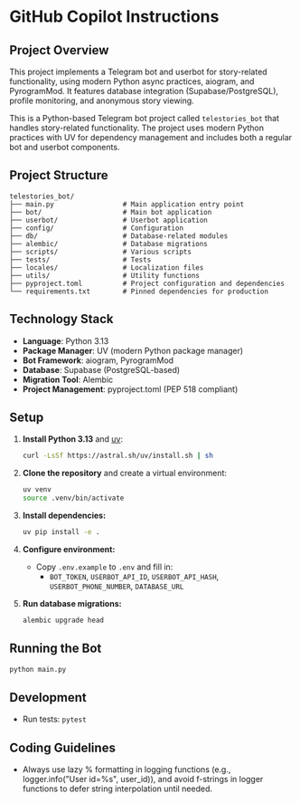 # GitHub Copilot Instructions

## Project Overview

This project implements a Telegram bot and userbot for story-related functionality, using modern Python async practices, aiogram, and PyrogramMod. It features database integration (Supabase/PostgreSQL), profile monitoring, and anonymous story viewing.

This is a Python-based Telegram bot project called `telestories_bot` that handles story-related functionality. The project uses modern Python practices with UV for dependency management and includes both a regular bot and userbot components.

## Project Structure

```text
telestories_bot/
├── main.py                 # Main application entry point
├── bot/                    # Main bot application
├── userbot/                # Userbot application
├── config/                 # Configuration
├── db/                     # Database-related modules
├── alembic/                # Database migrations
├── scripts/                # Various scripts
├── tests/                  # Tests
├── locales/                # Localization files
├── utils/                  # Utility functions
├── pyproject.toml          # Project configuration and dependencies
└── requirements.txt        # Pinned dependencies for production
```

## Technology Stack

- **Language**: Python 3.13
- **Package Manager**: UV (modern Python package manager)
- **Bot Framework**: aiogram, PyrogramMod
- **Database**: Supabase (PostgreSQL-based)
- **Migration Tool**: Alembic
- **Project Management**: pyproject.toml (PEP 518 compliant)

## Setup

1. **Install Python 3.13** and [uv](https://astral.sh/uv/):

   ```bash
   curl -LsSf https://astral.sh/uv/install.sh | sh
   ```

2. **Clone the repository** and create a virtual environment:

   ```bash
   uv venv
   source .venv/bin/activate
   ```

3. **Install dependencies:**

   ```bash
   uv pip install -e .
   ```

4. **Configure environment:**
   - Copy `.env.example` to `.env` and fill in:
     - `BOT_TOKEN`, `USERBOT_API_ID`, `USERBOT_API_HASH`, `USERBOT_PHONE_NUMBER`, `DATABASE_URL`
5. **Run database migrations:**

   ```bash
   alembic upgrade head
   ```

## Running the Bot

```bash
python main.py
```

## Development

- Run tests: `pytest`

## Coding Guidelines

- Always use lazy % formatting in logging functions (e.g., logger.info("User id=%s", user_id)), and avoid f-strings in logger functions to defer string interpolation until needed.
